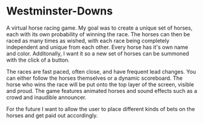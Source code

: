 # Westminster-Downs
A virtual horse racing game. My goal was to create a unique set of horses, each with its own probability of winning the race. The horses can then be raced as many times as wished, with each race being completely independent and unique from each other. Every horse has it's own name and color. Additonally, I want it so a new set of horses can be summoned with the click of a button.

The races are fast paced, often close, and have frequent lead changes. You can either follow the horses themselves or a dynamic scoreboard. The horse who wins the race will be put onto the top layer of the screen, visible and proud. The game features animated horses and sound effects such as a crowd and inaudible announcer. 

For the future I want to allow the user to place different kinds of bets on the horses and get paid out accordingly. 
